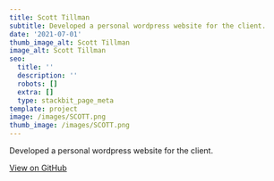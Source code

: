```yaml
---
title: Scott Tillman
subtitle: Developed a personal wordpress website for the client.
date: '2021-07-01'
thumb_image_alt: Scott Tillman
image_alt: Scott Tillman
seo:
  title: ''
  description: ''
  robots: []
  extra: []
  type: stackbit_page_meta
template: project
image: /images/SCOTT.png
thumb_image: /images/SCOTT.png
---
```

Developed a personal wordpress website for the client.

[View on GitHub](https://github.com/usmanwalana/Portfolio-Public/tree/master/Scott-Tillman)
